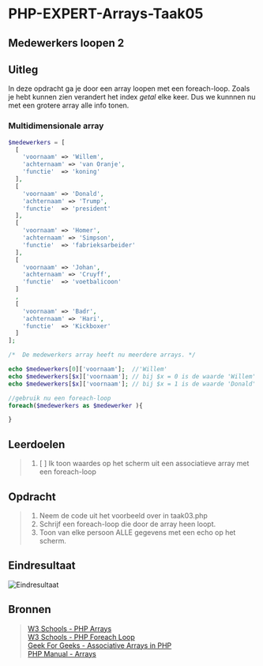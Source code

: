 # PHP-EXPERT-Arrays-Taak05

## Medewerkers loopen 2

## Uitleg

In deze opdracht ga je door een array loopen met een foreach-loop. Zoals je hebt kunnen zien verandert het index _getal_ elke keer. Dus we kunnnen nu met een grotere array alle info tonen.

### Multidimensionale array

```php
$medewerkers = [
  [
    'voornaam' => 'Willem',
    'achternaam' => 'van Oranje',
    'functie'  => 'koning'
  ],
  [
    'voornaam' => 'Donald',
    'achternaam' => 'Trump',
    'functie'  => 'president'
  ],
  [
    'voornaam' => 'Homer',
    'achternaam' => 'Simpson',
    'functie'  => 'fabrieksarbeider'
  ],
  [
    'voornaam' => 'Johan',
    'achternaam' => 'Cruyff',
    'functie'  => 'voetbalicoon'
  ]
  ,
  [
    'voornaam' => 'Badr',
    'achternaam' => 'Hari',
    'functie'  => 'Kickboxer'
  ]
];

/*  De medewerkers array heeft nu meerdere arrays. */

echo $medewerkers[0]['voornaam'];  //'Willem'
echo $medewerkers[$x]['voornaam']; // bij $x = 0 is de waarde 'Willem'
echo $medewerkers[$x]['voornaam']; // bij $x = 1 is de waarde 'Donald'

//gebruik nu een foreach-loop
foreach($medewerkers as $medewerker ){

}
```

## Leerdoelen

> 1. [ ] Ik toon waardes op het scherm uit een associatieve array met een foreach-loop

## Opdracht

> 1. Neem de code uit het voorbeeld over in taak03.php
> 2. Schrijf een foreach-loop die door de array heen loopt.
> 3. Toon van elke persoon ALLE gegevens met een echo op het scherm.

## Eindresultaat

![Eindresultaat](https://github.com/ROC-van-Amsterdam-College-Amstelland/PHP-EXPERT/blob/master/niveau1/taak05/images/resultaat.png)

## Bronnen

> [W3 Schools - PHP Arrays](https://www.w3schools.com/php/php_arrays_associative.asp)  
> [W3 Schools - PHP Foreach Loop](https://www.w3schools.in/php/looping/foreach/)  
> [Geek For Geeks - Associative Arrays in PHP](https://www.geeksforgeeks.org/associative-arrays-in-php/)  
> [PHP Manual - Arrays](https://www.php.net/manual/en/language.types.array.php)
